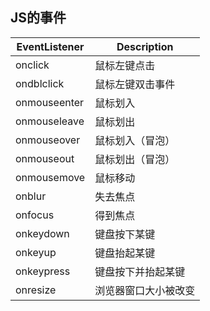 ## JS的事件

| EventListener | Description |
| ------------- | ----------- |
| onclick       | 鼠标左键点击      |
| ondblclick    | 鼠标左键双击事件    |
| onmouseenter  | 鼠标划入        |
| onmouseleave  | 鼠标划出        |
| onmouseover   | 鼠标划入（冒泡）    |
| onmouseout    | 鼠标划出（冒泡）    |
| onmousemove   | 鼠标移动        |
| onblur        | 失去焦点        |
| onfocus       | 得到焦点        |
| onkeydown     | 键盘按下某键      |
| onkeyup       | 键盘抬起某键      |
| onkeypress    | 键盘按下并抬起某键   |
| onresize      | 浏览器窗口大小被改变  |